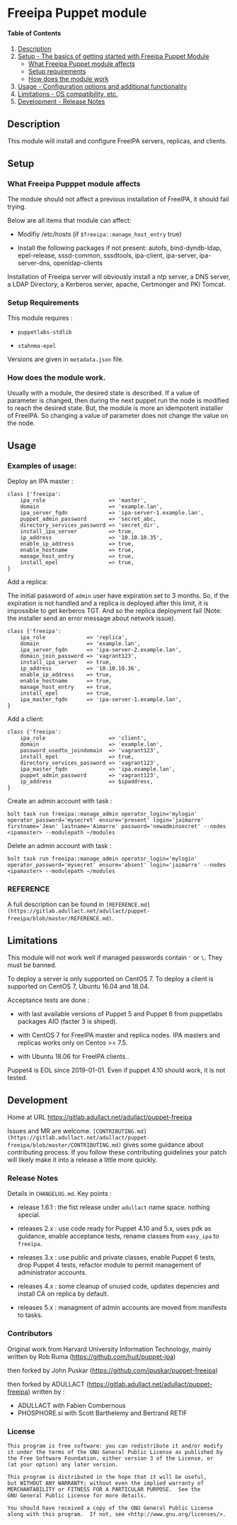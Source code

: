 # Freeipa Puppet module

#### Table of Contents

1. [Description](#description)
2. [Setup - The basics of getting started with Freeipa Puppet Module](#setup)
    * [What Freeipa Puppet module affects](#what-freeipa-pupppet-module-affects)
    * [Setup requirements](#setup-requirements)
    * [How does the module work](#how-does-the-module-work)
3. [Usage - Configuration options and additional functionality](#usage)
4. [Limitations - OS compatibility, etc.](#limitations)
5. [Development - Release Notes](#development)


## Description

This module will install and configure FreeIPA servers, replicas, and clients.

## Setup

### What Freeipa Pupppet module affects

The module should not affect a previous installation of FreeIPA, it should fail trying.

Below are all items that module can affect:

 * Modifiy /etc/hosts (if `$freeipa::manage_host_entry` true)

 * Install the following packages if not present: autofs, bind-dyndb-ldap, epel-release, sssd-common, sssdtools, ipa-client, ipa-server, ipa-server-dns, openldap-clients

Installation of Freeipa server will obviously install a ntp server, a DNS server, a LDAP Directory, a Kerberos server, apache, Certmonger and PKI Tomcat.

### Setup Requirements

This module requires :

  * `puppetlabs-stdlib`

  * `stahnma-epel`

Versions are given in `metadata.json` file.

### How does the module work.

Usually with a module, the desired state is described. If a value of parameter is changed, then during the next puppet run the node is modified to reach the desired state.
But, the module is more an idempotent installer of FreeIPA. So changing a value of parameter does not change the value on the node.

## Usage

### Examples of usage:

Deploy an IPA master :

```puppet
class {'freeipa':
    ipa_role                    => 'master',
    domain                      => 'example.lan',
    ipa_server_fqdn             => 'ipa-server-1.example.lan',
    puppet_admin_password       => 'secret_abc,
    directory_services_password => 'secret_dir',
    install_ipa_server          => true,
    ip_address                  => '10.10.10.35',
    enable_ip_address           => true,
    enable_hostname             => true,
    manage_host_entry           => true,
    install_epel                => true,
}
```

Add a replica:

The initial password of `admin` user have expiration set to 3 months. So, if the expiration is not handled and a replica is deployed after this limit, it is impossible to get kerberos TGT. And so the replica deployment fail (Note: the installer send an error message about network issue).

```puppet
class {'freeipa':
    ipa_role             => 'replica',
    domain               => 'example.lan',
    ipa_server_fqdn      => 'ipa-server-2.example.lan',
    domain_join_password => 'vagrant123',
    install_ipa_server   => true,
    ip_address           => '10.10.10.36',
    enable_ip_address    => true,
    enable_hostname      => true,
    manage_host_entry    => true,
    install_epel         => true,
    ipa_master_fqdn      => 'ipa-server-1.example.lan',
}
```

Add a client:

```puppet
class {'freeipa':
    ipa_role                    => 'client',
    domain                      => 'example.lan',
    password_usedto_joindomain  => 'vagrant123',
    install_epel                => true,
    directory_services_password => 'vagrant123',
    ipa_master_fqdn             => 'ipa.example.lan',
    puppet_admin_password       => 'vagrant123',
    ip_address                  => $ipaddress,
}
```

Create an admin account with task :

`bolt task run freeipa::manage_admin operator_login='mylogin' operator_password='mysecret' ensure='present' login='jaimarre' firstname='Jean' lastname='Aimarre' password='newadminsecret' --nodes <ipamaster> --modulepath ~/modules`

Delete an admin account with task :

`bolt task run freeipa::manage_admin operator_login='mylogin' operator_password='mysecret' ensure='absent' login='jaimarre' --nodes <ipamaster> --modulepath ~/modules`

### REFERENCE

A full description can be found in `[REFERENCE.md](https://gitlab.adullact.net/adullact/puppet-freeipa/blob/master/REFERENCE.md)`.

## Limitations

This module will not work well if managed passwords contain `'` or `\`. They must be banned.

To deploy a server is only supported on CentOS 7. To deploy a client is supported on CentOS 7, Ubuntu 16.04 and 18.04.

Acceptance tests are done :

 * with last available versions of Puppet 5 and Puppet 6 from puppetlabs packages AIO (facter 3 is shiped).

 * with CentOS 7 for FreeIPA master and replica nodes. IPA masters and replicas works only on Centos >= 7.5.

 * with Ubuntu 18.06 for FreeIPA clients .

Puppet4 is EOL since 2019-01-01. Even if puppet 4.10 should work, it is not tested.

## Development

Home at URL https://gitlab.adullact.net/adullact/puppet-freeipa

Issues and MR are welcome. `[CONTRIBUTING.md](https://gitlab.adullact.net/adullact/puppet-freeipa/blob/master/CONTRIBUTING.md)` gives some guidance about contributing process.
If you follow these contributing guidelines your patch will likely make it into a release a little more quickly.

### Release Notes

Details in `CHANGELOG.md`. Key points :

 * release 1.6.1 : the fist release under `adullact` name space. nothing special.

 * releases 2.x : use code ready for Puppet 4.10 and 5.x, uses pdk as guidance, enable acceptance tests, rename classes from `easy_ipa` to `freeipa`.

 * releases 3.x : use public and private classes, enable Puppet 6 tests, drop Puppet 4 tests, refactor module to permit management of administrator accounts.

 * releases 4.x : some cleanup of unused code, updates depencies and install CA on replica by default.

 * releases 5.x : managment of admin accounts are moved from manifests to tasks.

### Contributors

Original work from Harvard University Information Technology, mainly written by Rob Ruma (https://github.com/huit/puppet-ipa)

then forked by John Puskar (https://github.com/jpuskar/puppet-freeipa)

then forked by ADULLACT (https://gitlab.adullact.net/adullact/puppet-freeipa) written by :
  * ADULLACT with Fabien Combernous
  * PHOSPHORE.si with Scott Barthelemy and Bertrand RETIF

### License

    This program is free software: you can redistribute it and/or modify
    it under the terms of the GNU General Public License as published by
    the Free Software Foundation, either version 3 of the License, or
    (at your option) any later version.

    This program is distributed in the hope that it will be useful,
    but WITHOUT ANY WARRANTY; without even the implied warranty of
    MERCHANTABILITY or FITNESS FOR A PARTICULAR PURPOSE.  See the
    GNU General Public License for more details.

    You should have received a copy of the GNU General Public License
    along with this program.  If not, see <http://www.gnu.org/licenses/>.

